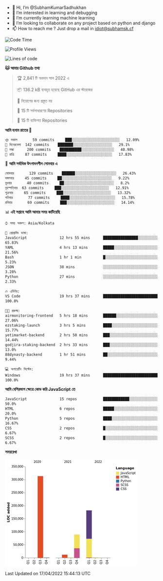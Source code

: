 - 👋 Hi, I’m @SubhamKumarSadhukhan
- 👀 I’m interested in learning and debugging
- 🌱 I’m currently learning machine learning
- 💞️ I’m looking to collaborate on any project based on python and django
- 📫 How to reach me ?
      Just drop a mail in idiot@subhamsk.cf

<!---
SubhamKumarSadhukhan/SubhamKumarSadhukhan is a ✨ special ✨ repository because its `README.md` (this file) appears on your GitHub profile.
You can click the Preview link to take a look at your changes.
--->


<!--START_SECTION:waka-->
![Code Time](http://img.shields.io/badge/Code%20Time-431%20hrs%2018%20mins-blue)

![Profile Views](http://img.shields.io/badge/%E0%A6%AA%E0%A7%8D%E0%A6%B0%E0%A7%8B%E0%A6%AB%E0%A6%BE%E0%A6%87%E0%A6%B2%20%E0%A6%A6%E0%A6%B0%E0%A7%8D%E0%A6%B6%E0%A6%A8-14-blue)

![Lines of code](https://img.shields.io/badge/%E0%A6%B9%E0%A7%8D%E0%A6%AF%E0%A6%BE%E0%A6%B2%E0%A7%8B%20%E0%A6%93%E0%A6%AF%E0%A6%BC%E0%A6%BE%E0%A6%B0%E0%A7%8D%E0%A6%B2%E0%A7%8D%E0%A6%A1%20%E0%A6%A5%E0%A7%87%E0%A6%95%E0%A7%87%20%E0%A6%86%E0%A6%AE%E0%A6%BF%20%E0%A6%B2%E0%A6%BF%E0%A6%96%E0%A7%87%E0%A6%9B%E0%A6%BF-599%20Thousand%20%E0%A6%95%E0%A7%8B%E0%A6%A1%E0%A7%87%E0%A6%B0%20%E0%A6%B2%E0%A6%BE%E0%A6%87%E0%A6%A8-blue)

**🐱 আমার Github তথ্য** 

> 🏆 2,841 টি অবদান সাল 2022 এ
 > 
> 📦 136.2 kB ব্যবহৃত হয়েছে GitHub এর স্টরেজের 
 > 
> 🚫 নিয়োগের জন্য প্রস্তুত নয়
 > 
> 📜 15 টি সর্বসাধারণের Repositories 
 > 
> 🔑 15 টি ব্যক্তিগত Repositories  
 > 
**আমি হলাম রাতের 🦉** 

```text
🌞 সকাল       59 commits     ███░░░░░░░░░░░░░░░░░░░░░░   12.09% 
🌆 দিনেরবেলা  142 commits    ███████░░░░░░░░░░░░░░░░░░   29.1% 
🌃 সন্ধা      200 commits    ██████████░░░░░░░░░░░░░░░   40.98% 
🌙 রাত্রি     87 commits     ████░░░░░░░░░░░░░░░░░░░░░   17.83%

```
📅 **আমি সর্বাধিক উৎপাদনশীল সোমবার এ** 

```text
সোমবার       129 commits    ██████░░░░░░░░░░░░░░░░░░░   26.43% 
মঙ্গলবার     45 commits     ██░░░░░░░░░░░░░░░░░░░░░░░   9.22% 
বুধবার       40 commits     ██░░░░░░░░░░░░░░░░░░░░░░░   8.2% 
বৃহস্পতিবার  63 commits     ███░░░░░░░░░░░░░░░░░░░░░░   12.91% 
শুক্রবার     65 commits     ███░░░░░░░░░░░░░░░░░░░░░░   13.32% 
শনিবার       77 commits     ████░░░░░░░░░░░░░░░░░░░░░   15.78% 
রবিবার       69 commits     ███░░░░░░░░░░░░░░░░░░░░░░   14.14%

```


📊 **এই সপ্তাহে আমি আমার সময় কাটিয়েছি** 

```text
⌚︎ সময় অঞ্চল: Asia/Kolkata

💬 প্রোগ্রামিং ভাষা: 
JavaScript               12 hrs 55 mins      ████████████████░░░░░░░░░   65.83% 
YAML                     4 hrs 13 mins       █████░░░░░░░░░░░░░░░░░░░░   21.56% 
Bash                     1 hr 1 min          █░░░░░░░░░░░░░░░░░░░░░░░░   5.23% 
JSON                     38 mins             ░░░░░░░░░░░░░░░░░░░░░░░░░   3.28% 
Python                   27 mins             ░░░░░░░░░░░░░░░░░░░░░░░░░   2.33%

🔥 এডিটর: 
VS Code                  19 hrs 37 mins      █████████████████████████   100.0%

🐱‍💻 প্রকল্ম: 
airmonitoring-frontend   5 hrs 18 mins       ██████░░░░░░░░░░░░░░░░░░░   27.06% 
ezstaking-launch         3 hrs 5 mins        ████░░░░░░░░░░░░░░░░░░░░░   15.77% 
yetimarket-backend       2 hrs 50 mins       ███░░░░░░░░░░░░░░░░░░░░░░   14.44% 
godjira-staking-backend  2 hrs 33 mins       ███░░░░░░░░░░░░░░░░░░░░░░   13.0% 
88dynasty-backend        1 hr 51 mins        ██░░░░░░░░░░░░░░░░░░░░░░░   9.44%

💻 অপারেটিং সিস্টেম: 
Windows                  19 hrs 37 mins      █████████████████████████   100.0%

```

**আমি বেশিরভাগ ক্ষেত্রে কোড করি JavaScript তে** 

```text
JavaScript               15 repos            ████████████░░░░░░░░░░░░░   50.0% 
HTML                     6 repos             █████░░░░░░░░░░░░░░░░░░░░   20.0% 
Python                   5 repos             ████░░░░░░░░░░░░░░░░░░░░░   16.67% 
CSS                      2 repos             █░░░░░░░░░░░░░░░░░░░░░░░░   6.67% 
SCSS                     2 repos             █░░░░░░░░░░░░░░░░░░░░░░░░   6.67%

```


**সময়রেখা**

![Chart not found](https://raw.githubusercontent.com/SubhamKumarSadhukhan/SubhamKumarSadhukhan/main/charts/bar_graph.png) 


 Last Updated on 17/04/2022 15:44:13 UTC
<!--END_SECTION:waka-->

